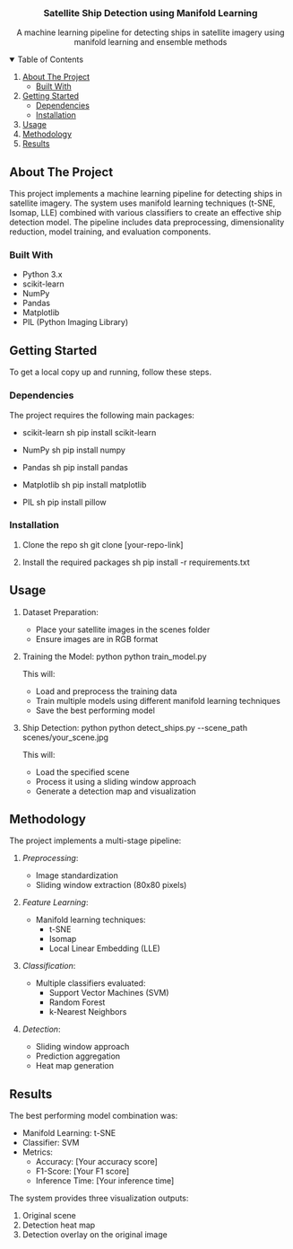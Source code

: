 <!-- PROJECT LOGO -->
<br />
<p align="center">
  <h3 align="center">Satellite Ship Detection using Manifold Learning</h3>

  <p align="center">
    A machine learning pipeline for detecting ships in satellite imagery using manifold learning and ensemble methods
    <br />
  </p>
</p>

<!-- TABLE OF CONTENTS -->
<details open="open">
  <summary>Table of Contents</summary>
  <ol>
    <li>
      <a href="#about-the-project">About The Project</a>
      <ul>
        <li><a href="#built-with">Built With</a></li>
      </ul>
    </li>
    <li>
      <a href="#getting-started">Getting Started</a>
      <ul>
        <li><a href="#dependencies">Dependencies</a></li>
        <li><a href="#installation">Installation</a></li>
      </ul>
    </li>
    <li><a href="#usage">Usage</a></li>
    <li><a href="#methodology">Methodology</a></li>
    <li><a href="#results">Results</a></li>
  </ol>
</details>

<!-- ABOUT THE PROJECT -->
## About The Project

This project implements a machine learning pipeline for detecting ships in satellite imagery. The system uses manifold learning techniques (t-SNE, Isomap, LLE) combined with various classifiers to create an effective ship detection model. The pipeline includes data preprocessing, dimensionality reduction, model training, and evaluation components.

### Built With

* Python 3.x
* scikit-learn
* NumPy
* Pandas
* Matplotlib
* PIL (Python Imaging Library)

<!-- GETTING STARTED -->
## Getting Started

To get a local copy up and running, follow these steps.

### Dependencies

The project requires the following main packages:
* scikit-learn
  sh
  pip install scikit-learn
  
* NumPy
  sh
  pip install numpy
  
* Pandas
  sh
  pip install pandas
  
* Matplotlib
  sh
  pip install matplotlib
  
* PIL
  sh
  pip install pillow
  

### Installation

1. Clone the repo
   sh
   git clone [your-repo-link]
   
2. Install the required packages
   sh
   pip install -r requirements.txt
   

<!-- USAGE -->
## Usage

1. Dataset Preparation:
   - Place your satellite images in the scenes folder
   - Ensure images are in RGB format

2. Training the Model:
   python
   python train_model.py
   
   This will:
   - Load and preprocess the training data
   - Train multiple models using different manifold learning techniques
   - Save the best performing model

3. Ship Detection:
   python
   python detect_ships.py --scene_path scenes/your_scene.jpg
   
   This will:
   - Load the specified scene
   - Process it using a sliding window approach
   - Generate a detection map and visualization

## Methodology

The project implements a multi-stage pipeline:

1. *Preprocessing*:
   - Image standardization
   - Sliding window extraction (80x80 pixels)

2. *Feature Learning*:
   - Manifold learning techniques:
     - t-SNE
     - Isomap
     - Local Linear Embedding (LLE)

3. *Classification*:
   - Multiple classifiers evaluated:
     - Support Vector Machines (SVM)
     - Random Forest
     - k-Nearest Neighbors

4. *Detection*:
   - Sliding window approach
   - Prediction aggregation
   - Heat map generation

## Results

The best performing model combination was:
- Manifold Learning: t-SNE
- Classifier: SVM
- Metrics:
  - Accuracy: [Your accuracy score]
  - F1-Score: [Your F1 score]
  - Inference Time: [Your inference time]

The system provides three visualization outputs:
1. Original scene
2. Detection heat map
3. Detection overlay on the original image
